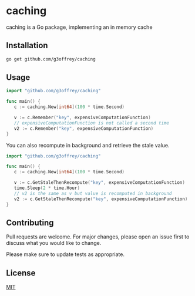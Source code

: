 # caching

caching is a Go package, implementing an in memory cache

## Installation

```bash
go get github.com/g3offrey/caching
```

## Usage

```go
import "github.com/g3offrey/caching"

func main() {
   c := caching.New[int64](100 * time.Second)

   v := c.Remember("key", expensiveComputationFunction)
   // expensiveComputationFunction is not called a second time
   v2 := c.Remember("key", expensiveComputationFunction)
}

```

You can also recompute in background and retrieve the stale value.
```go
import "github.com/g3offrey/caching"

func main() {
   c := caching.New[int64](100 * time.Second)

   v := c.GetStaleThenRecompute("key", expensiveComputationFunction)
   time.Sleep(2 * time.Hour)
   // v2 is the same as v but value is recomputed in background
   v2 := c.GetStaleThenRecompute("key", expensiveComputationFunction)
}

```

## Contributing

Pull requests are welcome. For major changes, please open an issue first
to discuss what you would like to change.

Please make sure to update tests as appropriate.

## License

[MIT](https://choosealicense.com/licenses/mit/)